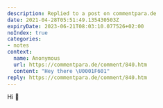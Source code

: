 ```yaml
---
description: Replied to a post on commentpara.de
date: 2021-04-28T05:51:49.135430503Z
expiryDate: 2023-06-21T08:03:10.077526+02:00
noIndex: true
categories:
- notes
context:
  name: Anonymous
  url: https://commentpara.de/comment/840.htm
  content: "Hey there \U0001F601"
reply: https://commentpara.de/comment/840.htm
---
```


Hi 👋
